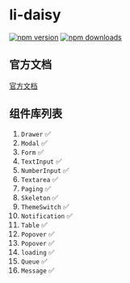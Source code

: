 # li-daisy

[![npm version](https://img.shields.io/npm/v/li-daisy.svg)](https://www.npmjs.com/package/li-daisy)
[![npm downloads](https://img.shields.io/npm/dt/li-daisy.svg)](https://www.npmjs.com/package/li-daisy)

## 官方文档

[官方文档](https://li-daisy.lirous.com/)

## 组件库列表

1. `Drawer` ✅
2. `Modal` ✅
3. `Form` ✅
4. `TextInput` ✅
5. `NumberInput` ✅
6. `Textarea` ✅
7. `Paging` ✅
8. `Skeleton` ✅
9. `ThemeSwitch` ✅
10. `Notification` ✅
11. `Table` ✅
12. `Popover` ✅
13. `Popover` ✅
14. `loading` ✅
15. `Queue` ✅
16. `Message` ✅
<!-- `Tree` 待开发 -->

